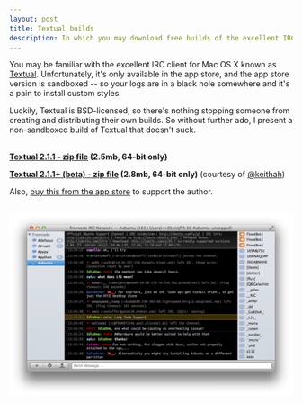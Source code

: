 ```yaml
---
layout: post
title: Textual builds
description: In which you may download free builds of the excellent IRC client, Textual.
---
```


You may be familiar with the excellent IRC client for Mac OS X known as <a href="http://www.codeux.com/textual/">Textual</a>. Unfortunately, it's only available in the app store, and the app store version is sandboxed -- so your logs are in a black hole somewhere and it's a pain to install custom styles.

Luckily, Textual is BSD-licensed, so there's nothing stopping someone from creating and distributing their own builds. So without further ado, I present a non-sandboxed build of Textual that doesn't suck.

<br>
<strike><b><a href="/assets/files/textual/Textual-2.1.1.zip">Textual 2.1.1 - zip file</a> (2.5mb, 64-bit only)</b></strike>

<b><a href="/assets/files/textual/Textual-2.1.1.zip">Textual 2.1.1+ (beta) - zip file</a> (2.8mb, 64-bit only)</b> (courtesy of <a href="http://twitter.com/keithah/">@keithah</a>)


Also, <a href="http://itunes.apple.com/us/app/textual-irc-client/id403012667?mt=12">buy this from the app store</a> to support the author.

<br>
<img src="/assets/images/textual_screenshot.png" width="700">

